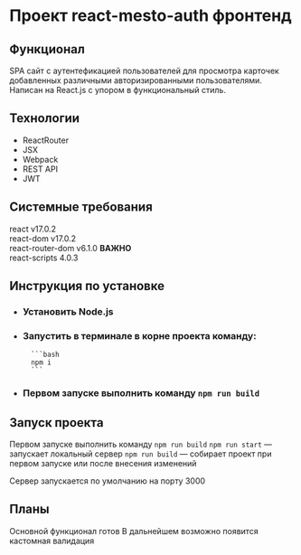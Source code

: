 # Проект react-mesto-auth фронтенд
## Функционал
SPA сайт с аутентефикацией пользователей для просмотра карточек добавленных различными авторизированными пользователями. Написан на React.js с упором в функциональный стиль. 

## Технологии
- ReactRouter
- JSX
- Webpack
- REST API
- JWT

## Системные требования
react v17.0.2  
react-dom v17.0.2  
react-router-dom v6.1.0 **ВАЖНО**  
react-scripts 4.0.3

## Инструкция по установке
* ### Установить Node.js
* ### Запустить в терминале в корне проекта команду:
        ```bash
        npm i
        ```
* ### Первом запуске выполнить команду `npm run build`
## Запуск проекта
Первом запуске выполнить команду `npm run build`
`npm run start` — запускает локальный сервер
`npm run build` — собирает проект при первом запуске или после внесения изменений

Сервер запускается по умолчанию на порту 3000

## Планы
Основной функционал готов
В дальнейшем возможно появится кастомная валидация
